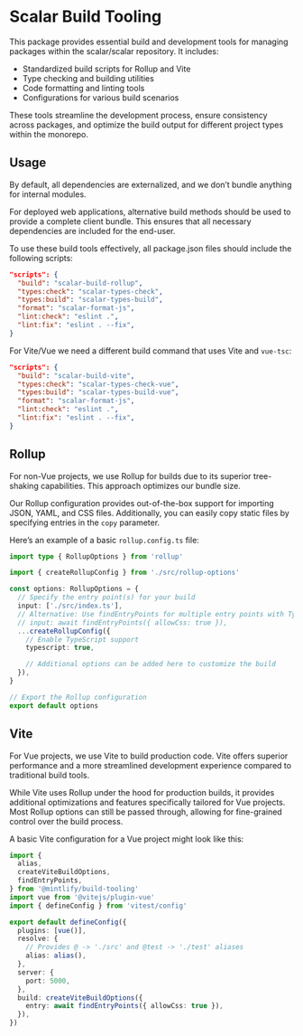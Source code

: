 # Scalar Build Tooling

This package provides essential build and development tools for managing packages within the scalar/scalar repository. It includes:

- Standardized build scripts for Rollup and Vite
- Type checking and building utilities
- Code formatting and linting tools
- Configurations for various build scenarios

These tools streamline the development process, ensure consistency across packages, and optimize the build output for different project types within the monorepo.

## Usage

By default, all dependencies are externalized, and we don’t bundle anything for internal modules.

For deployed web applications, alternative build methods should be used to provide a complete client bundle. This ensures that all necessary dependencies are included for the end-user.

To use these build tools effectively, all package.json files should include the following scripts:

```json
"scripts": {
  "build": "scalar-build-rollup",
  "types:check": "scalar-types-check",
  "types:build": "scalar-types-build",
  "format": "scalar-format-js",
  "lint:check": "eslint .",
  "lint:fix": "eslint . --fix",
}
```

For Vite/Vue we need a different build command that uses Vite and `vue-tsc`:

```json
"scripts": {
  "build": "scalar-build-vite",
  "types:check": "scalar-types-check-vue",
  "types:build": "scalar-types-build-vue",
  "format": "scalar-format-js",
  "lint:check": "eslint .",
  "lint:fix": "eslint . --fix",
}
```

## Rollup

For non-Vue projects, we use Rollup for builds due to its superior tree-shaking capabilities. This approach optimizes our bundle size.

Our Rollup configuration provides out-of-the-box support for importing JSON, YAML, and CSS files. Additionally, you can easily copy static files by specifying entries in the `copy` parameter.

Here’s an example of a basic `rollup.config.ts` file:

```typescript
import type { RollupOptions } from 'rollup'

import { createRollupConfig } from './src/rollup-options'

const options: RollupOptions = {
  // Specify the entry point(s) for your build
  input: ['./src/index.ts'],
  // Alternative: Use findEntryPoints for multiple entry points with TypeScript and CSS support
  // input: await findEntryPoints({ allowCss: true }),
  ...createRollupConfig({
    // Enable TypeScript support
    typescript: true,

    // Additional options can be added here to customize the build
  }),
}

// Export the Rollup configuration
export default options
```

## Vite

For Vue projects, we use Vite to build production code. Vite offers superior performance and a more streamlined development experience compared to traditional build tools.

While Vite uses Rollup under the hood for production builds, it provides additional optimizations and features specifically tailored for Vue projects. Most Rollup options can still be passed through, allowing for fine-grained control over the build process.

A basic Vite configuration for a Vue project might look like this:

```typescript
import {
  alias,
  createViteBuildOptions,
  findEntryPoints,
} from '@mintlify/build-tooling'
import vue from '@vitejs/plugin-vue'
import { defineConfig } from 'vitest/config'

export default defineConfig({
  plugins: [vue()],
  resolve: {
    // Provides @ -> './src' and @test -> './test' aliases
    alias: alias(),
  },
  server: {
    port: 5000,
  },
  build: createViteBuildOptions({
    entry: await findEntryPoints({ allowCss: true }),
  }),
})
```
